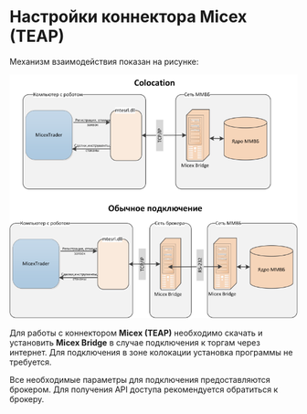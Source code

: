 # Настройки коннектора Micex (TEAP)

Механизм взаимодействия показан на рисунке: 

![micex trader](../images/micex_trader.png)

Для работы с коннектором **Micex (TEAP)** необходимо скачать и установить **Micex Bridge** в случае подключения к торгам через интернет. Для подключения в зоне колокации установка программы не требуется. 

Все необходимые параметры для подключения предоставляются брокером. Для получения API доступа рекомендуется обратиться к брокеру. 
